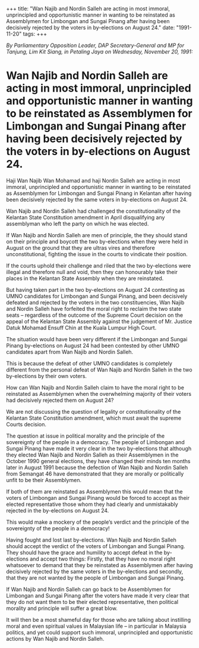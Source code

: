 +++ 
title: "Wan Najib and Nordin Salleh are acting in most immoral, unprincipled and opportunistic manner in wanting to be reinstated as Assemblymen for Limbongan and Sungai Pinang after having been decisively rejected by the voters in by-elections on August 24."
date: "1991-11-20"
tags:
+++

_By Parliamentary Opposition Leader, DAP Secretary-General and MP for Tanjung, Lim Kit Siang, in Petaling Jaya on Wednesday, November 20, 1991:_

# Wan Najib and Nordin Salleh are acting in most immoral, unprincipled and opportunistic manner in wanting to be reinstated as Assemblymen for Limbongan and Sungai Pinang after having been decisively rejected by the voters in by-elections on August 24.

Haji Wan Najib Wan Mohamad and haji Nordin Salleh are acting in most immoral, unprincipled and opportunistic manner in wanting to be reinstated as Assemblymen for Limbongan and Sungai Pinang in Kelantan after having been decisively rejected by the same voters in by-elections on August 24.</u>

Wan Najib and Nordin Salleh had challenged the constitutionality of the Kelantan State Constitution amendment in April disqualifying any assemblyman who left the party on which he was elected.

If Wan Najib and Nordin Salleh are men of principle, the they should stand on their principle and boycott the two by-elections when they were held in August on the ground that they are ultras vires and therefore unconstitutional, fighting the issue in the courts to vindicate their position.

If the courts uphold their challenge and riled that the two by-elections were illegal and therefore null and void, then they can honourably take their places in the Kelantan State Assembly when they are reinstated.

But having taken part in the two by-elections on August 24 contesting as UMNO candidates for Limbongan and Sungai Pinang, and been decisively defeated and rejected by the voters in the two constituencies, Wan Najib and Nordin Salleh have forfeited the moral right to reclaim the two state seats – regardless of the outcome of the Supreme Court decision on the appeal of the Kelantan State Assembly against the judgement of Mr. Justice Datuk Mohamad Ensuff Chin at the Kuala Lumpur High Court.

The situation would have been very different if the Limbongan and Sungai Pinang by-elections on August 24 had been contested by other UMNO candidates apart from Wan Najib and Nordin Salleh. 

This is because the defeat of other UMNO candidates is completely different from the personal defeat of Wan Najib and Nordin Salleh in the two by-elections by their own voters.

How can Wan Najib and Nordin Salleh claim to have the moral right to be reinstated as Assemblymen when the overwhelming majority of their voters had decisively rejected them on August 24?

We are not discussing the question of legality or constitutionality of the Kelantan State Constitution amendment, which must await the supreme Courts decision.

The question at issue in political morality and the principle of the sovereignty of the people in a democracy. The people of Limbongan and Sungai Pinang have made it very clear in the two by-elections that although they elected Wan Najib and Nordin Salleh as their Assemblymen in the October 1990 general elections, they have changed their minds ten months later in August 1991 because the defection of Wan Najib and Nordin Salleh from Semangat 46 have demonstrated that they are morally or politically unfit to be their Assemblymen.

If both of them are reinstated as Assemblymen this would mean that the voters of Limbongan and Sungai Pinang would be forced to accept as their elected representative those whom they had clearly and unmistakably rejected in the by-elections on August 24.

This would make a mockery of the people’s verdict and the principle of the sovereignty of the people in a democracy!

Having fought and lost last by-elections. Wan Najib and Nordin Salleh should accept the verdict of the voters of Limbongan and Sungai Pinang. They should have the grace and humility to accept defeat in the by-elections and accept two things: Firstly, that they have no moral right whatsoever to demand that they be reinstated as Assemblymen after having decisively rejected by the same voters in the by-elections and secondly, that they are not wanted by the people of Limbongan and Sungai Pinang.

If Wan Najib and Nordin Salleh can go back to be Assemblymen for Limbongan and Sungai Pinang after the voters have made it very clear that they do not want them to be their elected representative, then political morality and principle will suffer a great blow.

It will then be a most shameful day for those who are talking about instilling moral and even spiritual values in Malaysian life – in particular in Malaysia politics, and yet could support such immoral, unprincipled and opportunistic actions by Wan Najib and Nordin Salleh.
 
